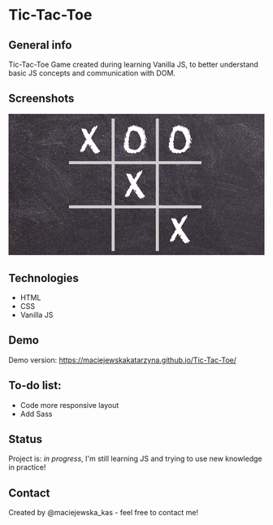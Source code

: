 # Tic-Tac-Toe

## General info

Tic-Tac-Toe Game created during learning Vanilla JS, to better understand basic JS concepts and communication with DOM.

## Screenshots

![Example screenshot](./img/screenshot.png)

## Technologies

- HTML
- CSS
- Vanilla JS

## Demo

Demo version: https://maciejewskakatarzyna.github.io/Tic-Tac-Toe/

## To-do list:

- Code more responsive layout
- Add Sass

## Status

Project is: _in progress_, I'm still learning JS and trying to use new knowledge in practice!

## Contact

Created by @maciejewska_kas - feel free to contact me!
